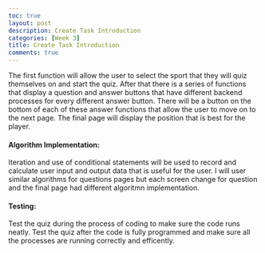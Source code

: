```yaml
---
toc: true
layout: post
description: Create Task Introduction
categories: [Week 3]
title: Create Task Introduction
comments: true
--- 
```












The first function will allow the user to select the sport that they will quiz themselves on and start the quiz. After that there is a series of functions that display a question and answer buttons that have different backend processes for every different answer button. There will be a button on the bottom of each of these answer functions that allow the user to move on to the next page. The final page will display the position that is best for the player.




#### Algorithm Implementation:

Iteration and use of conditional statements will be used to record and calculate user input and output data that is useful for the user.
I will user similar algorithms for  questions pages but each screen change for question and the final page had different algoritmn implementation.




#### Testing:

Test the quiz during the process of coding to make sure the code runs neatly. Test the quiz after the code is fully programmed and make sure all the processes are running correctly and efficently.





